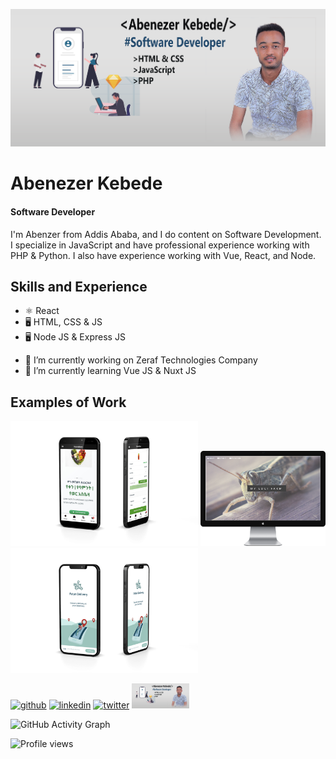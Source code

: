 ![Software Developer](https://github.com/abenikeb/abenikeb/blob/main/My_first_banner_small.png)

# Abenezer Kebede 
#### Software Developer

I'm Abenzer from Addis Ababa, and I do content on Software Development. I specialize in JavaScript and have professional experience working with PHP & Python. I also have experience working with Vue, React, and Node.

## Skills and Experience
* ⚛ React
* 🖥 HTML, CSS & JS
* 🖥 Node JS & Express JS

- 🔭 I’m currently working on Zeraf Technologies Company 
- 🌱 I’m currently learning Vue JS & Nuxt JS  
## Examples of Work
<a href="https://github.com/abenikeb/fetandelivery"><img src="https://github.com/abenikeb/fetandelivery/blob/main/fetan_mock_2.png" width="300" /></a>
<a href="https://github.com/abenikeb/fetandelivery"><img src="https://github.com/abenikeb/abenikeb/blob/main/DesktopV2.png" width="200" /></a>
<a href="https://github.com/abenikeb/fetandelivery"><img src="https://github.com/abenikeb/abenikeb/blob/main/Picture1.png" width="300" /></a>


[<img src='https://cdn.jsdelivr.net/npm/simple-icons@3.0.1/icons/github.svg' alt='github' height='40'>](https://github.com/abenikeb)  [<img src='https://cdn.jsdelivr.net/npm/simple-icons@3.0.1/icons/linkedin.svg' alt='linkedin' height='40'>](https://www.linkedin.com/in/abenezer-kebede-804479214)  [<img src='https://cdn.jsdelivr.net/npm/simple-icons@3.0.1/icons/twitter.svg' alt='twitter' height='40'>](https://twitter.com/AbenezerKebede4)  [<img src='https://github.com/abenikeb/abenikeb/blob/main/My_first_banner_small.png' alt='website' height='40'>](https://github.com/abenikeb)  

![GitHub Activity Graph](https://activity-graph.herokuapp.com/graph?username=https://github.com/abenikeb)  

![Profile views](https://gpvc.arturio.dev/https://github.com/abenikeb)  
